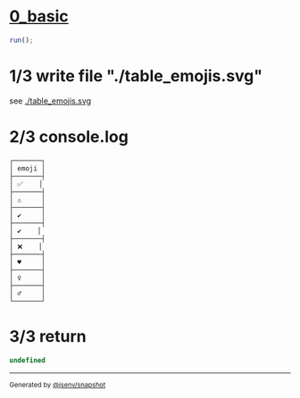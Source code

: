 # [0_basic](../../table_emojis.test.mjs#L27)

```js
run();
```

# 1/3 write file "./table_emojis.svg"

see [./table_emojis.svg](./table_emojis.svg)

# 2/3 console.log

```console
┌───────┐
│ emoji │
├───────┤
│ ✅    │
├───────┤
│ ⚠     │
├───────┤
│ ✔     │
├───────┤
│ ✔️    │
├───────┤
│ ❌    │
├───────┤
│ ♥     │
├───────┤
│ ♀     │
├───────┤
│ ♂     │
└───────┘
```

# 3/3 return

```js
undefined
```

---

<sub>
  Generated by <a href="https://github.com/jsenv/core/tree/main/packages/independent/snapshot">@jsenv/snapshot</a>
</sub>
